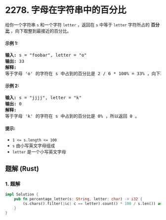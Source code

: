 # 2278. 字母在字符串中的百分比
给你一个字符串 `s` 和一个字符 `letter` ，返回在 `s` 中等于 `letter` 字符所占的 **百分比** ，向下取整到最接近的百分比。

#### 示例 1:
<pre>
<strong>输入:</strong> s = "foobar", letter = "o"
<strong>输出:</strong> 33
<strong>解释:</strong>
等于字母 'o' 的字符在 s 中占到的百分比是 2 / 6 * 100% = 33% ，向下取整，所以返回 33 。
</pre>

#### 示例 2:
<pre>
<strong>输入:</strong> s = "jjjj", letter = "k"
<strong>输出:</strong> 0
<strong>解释:</strong>
等于字母 'k' 的字符在 s 中占到的百分比是 0% ，所以返回 0 。
</pre>

#### 提示:
* `1 <= s.length <= 100`
* `s` 由小写英文字母组成
* `letter` 是一个小写英文字母

## 题解 (Rust)

### 1. 题解
```Rust
impl Solution {
    pub fn percentage_letter(s: String, letter: char) -> i32 {
        (s.chars().filter(|&c| c == letter).count() * 100 / s.len()) as i32
    }
}
```
